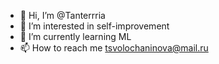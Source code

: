 - 👋 Hi, I’m @Tanterrria
- 👀 I’m interested in self-improvement
- 🌱 I’m currently learning ML
- 📫 How to reach me tsvolochaninova@mail.ru

<!---
Tanterrria/Tanterrria is a ✨ special ✨ repository because its `README.md` (this file) appears on your GitHub profile.
You can click the Preview link to take a look at your changes.
--->
